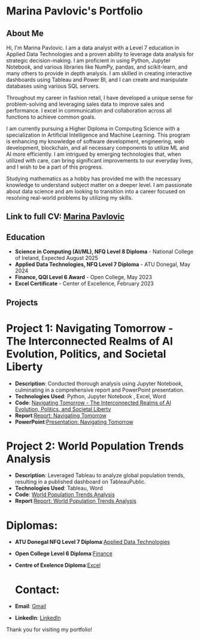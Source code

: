 # Marina Pavlovic's Portfolio

## About Me
Hi, I'm Marina Pavlovic. I am a data analyst with a Level 7 education in Applied Data Technologies and a proven ability to leverage data analysis for strategic decision-making. I am proficient in using Python, Jupyter Notebook, and various libraries like NumPy, pandas, and scikit-learn, and many others to provide in depth analysis. I am skilled in creating interactive dashboards using Tableau and Power BI, and I can create and manipulate databases using various SQL servers. 

Throughout my career in fashion retail, I have developed a unique sense for problem-solving and leveraging sales data to improve sales and performance. I excel in communication and collaboration across all functions to achieve common goals.

I am currently pursuing a Higher Diploma in Computing Science with a specialization in Artificial Intelligence and Machine Learning. This program is enhancing my knowledge of software development, engineering, web development, blockchain, and all necessary components to utilize ML and AI more efficiently. I am intrigued by emerging technologies that, when utilized with care, can bring significant improvements to our everyday lives, and I wish to be a part of this progress.

Studying mathematics as a hobby has provided me with the necessary knowledge to understand subject matter on a deeper level. I am passionate about data science and am looking to transition into a career focused on resolving real-world problems by utilizing my skills.


## Link to full CV: [Marina Pavlovic](https://github.com/MarinaPavlovic-ai/Marina-Pavlovic-s-Portfolio/blob/main/Marina_Pavlovic_Resume.pdf)

## Education
- **Science in Computing (AI/ML), NFQ Level 8 Diploma** - National College of Ireland, Expected August 2025
- **Applied Data Technologies, NFQ Level 7 Diploma** - ATU Donegal, May 2024
- **Finance, QQI Level 6 Award** - Open College, May 2023
- **Excel Certificate** - Center of Excellence, February 2023

## Projects
# Project 1: Navigating Tomorrow - The Interconnected Realms of AI Evolution, Politics, and Societal Liberty
- **Description**: Conducted thorough analysis using Jupyter Notebook, culminating in a comprehensive report and PowerPoint presentation.
- **Technologies Used**: Python, Jupyter Notebook , Excel, Word
- **Code**: [Navigating Tomorrow - The Interconnected Realms of AI Evolution, Politics, and Societal Liberty](https://github.com/MarinaPavlovic-ai/MarinaPavlovic-ai/blob/main/Navigating%20Tomorrow%20-%20The%20Interconnected%20Realms%20of%20AI%20Evolution%2C%20Politics%2C%20and%20Societal%20Liberty.ipynb)
- **Report**:[Report: Navigating Tomorrow](MarinaPavlovic-ai/Report%2C%20Navigating%20Tomorrow%20-%20The%20Interconnected%20Realms%20of%20AI%20Evolution%20Politics%20and%20Societal%20Liberty.pdf)
- **PowerPoint**:[Presentation: Navigating Tomorrow](MarinaPavlovic-ai/Navigating%20Tomorrow%20-%20The%20Interconnected%20Realms%20of%20AI%20Evolution%2C%20Politics%2C%20and%20Societal%20Liberty.pptx)


# Project 2: World Population Trends Analysis
- **Description**: Leveraged Tableau to analyze global population trends, resulting in a published dashboard on TableauPublic.
- **Technologies Used**: Tableau, Word
- **Code**: [World Population Trends Analysis](World%20Population%20Trends.twbx)
- **Report**:[Report: World Population Trends Analysis](MarinaPavlovic-ai/Report%20-%20World%20Population%20Trends%20Analysis.pdf)

# Diplomas: 
- **ATU Donegal NFQ Level 7 Diploma**:[Applied Data Technologies](https://github.com/MarinaPavlovic-ai/Diplomas/blob/main/Level%207%2C%20ADT.pdf)
- **Open College Level 6 Diploma**:[Finance](https://github.com/MarinaPavlovic-ai/Diplomas/blob/main/Marina%20Pavlovic%2C%20Finance%20Level%206.pdf)
- **Centre of Exelence Diploma**:[Excel](https://github.com/MarinaPavlovic-ai/Diplomas/blob/main/excel-diploma-7511%5B2169%5D.pdf)

  # Contact:
- **Email**: [Gmail](mailto:marinapavlovic87@gmail.com)
- **LinkedIn**: [LinkedIn](https://www.linkedin.com/in/marina-pavlovic-8800a240)

Thank you for visiting my portfolio!
